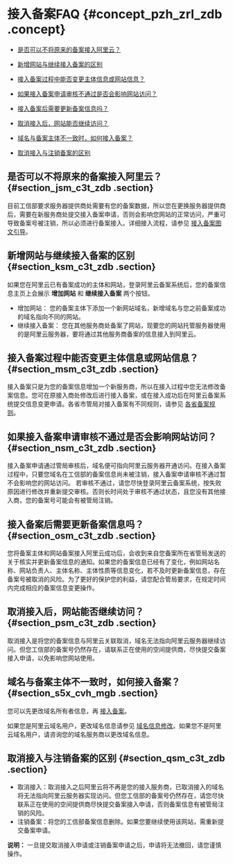 # 接入备案FAQ {#concept_pzh_zrl_zdb .concept}

-   [是否可以不将原来的备案接入阿里云？](#section_jsm_c3t_zdb)

-   [新增网站与继续接入备案的区别](#section_ksm_c3t_zdb)

-   [接入备案过程中能否变更主体信息或网站信息？](#section_msm_c3t_zdb)

-   [如果接入备案申请审核不通过是否会影响网站访问？](#section_nsm_c3t_zdb)

-   [接入备案后需要更新备案信息吗？](#section_osm_c3t_zdb)

-   [取消接入后，网站能否继续访问？](#section_psm_c3t_zdb)

-   [域名与备案主体不一致时，如何接入备案？](#section_s5x_cvh_mgb)

-   [取消接入与注销备案的区别](#section_qsm_c3t_zdb)


## 是否可以不将原来的备案接入阿里云？ {#section_jsm_c3t_zdb .section}

目前工信部要求服务器提供商处需要有您的备案数据，所以您在更换服务器提供商后，需要在新服务商处提交接入备案申请，否则会影响您网站的正常访问，严重可导致备案号被注销，所以必须进行备案接入。详细接入流程，请参见 [接入备案图文引导](../../../../../cn.zh-CN/备案流程/接入备案.md#)。

## 新增网站与继续接入备案的区别 {#section_ksm_c3t_zdb .section}

如果您在阿里云已有备案成功的主体和网站，登录阿里云备案系统后，您的备案信息主页上会展示 **增加网站** 和 **继续接入备案** 两个按钮。

-   增加网站： 您的备案主体下添加一个新网站域名，新增域名与您之前备案成功的域名指向不同的网站。
-   继续接入备案： 您在其他服务商处备案了网站，现要您的网站托管服务器使用的是阿里云服务器，要将通过其他服务商备案的信息接入到阿里云。

## 接入备案过程中能否变更主体信息或网站信息？ {#section_msm_c3t_zdb .section}

接入备案只是为您的备案信息增加一个新服务商，所以在接入过程中您无法修改备案信息。您可在原接入商处修改后进行接入备案，或在接入成功后在阿里云备案系统提交信息变更申请。各省市管局对接入备案有不同规则，请参见 [各省备案规则](../../../../../cn.zh-CN/管局规则/各地区管局备案规则.md)。

## 如果接入备案申请审核不通过是否会影响网站访问？ {#section_nsm_c3t_zdb .section}

接入备案申请通过管局审核后，域名便可指向阿里云服务器开通访问。在接入备案过程中，只要您域名在工信部的备案信息尚未被注销，接入备案申请审核不通过暂不会影响您的网站访问。 若审核不通过，请您尽快登录阿里云备案系统，按失败原因进行修改并重新提交审核。否则长时间处于审核不通过状态，且您没有其他接入商，您的备案号可能会有被管局注销。

## 接入备案后需要更新备案信息吗？ {#section_osm_c3t_zdb .section}

您将备案主体和网站备案接入阿里云成功后，会收到来自您备案所在省管局发送的关于核实并更新备案信息的通知。如果您的备案信息已经有了变化，例如网站名称、网站负责人、主体名称、主体性质等信息变化，若不及时更新备案信息，存在备案号被取消的风险。为了更好的保护您的利益，请您配合管局要求，在规定时间内完成相应的备案信息变更操作。

## 取消接入后，网站能否继续访问？ {#section_psm_c3t_zdb .section}

取消接入是将您的备案信息与阿里云关联取消，域名无法指向阿里云服务器继续访问。但您工信部的备案号仍然存在，请联系正在使用的空间提供商，尽快提交备案接入申请，以免影响您网站使用。

## 域名与备案主体不一致时，如何接入备案？ {#section_s5x_cvh_mgb .section}

您可以先更改域名所有者信息，再 [接入备案](../../../../../cn.zh-CN/备案流程/接入备案.md#)。

如果您是阿里云域名用户，更改域名信息请参见 [域名信息修改](https://help.aliyun.com/document_detail/35854.html)。如果您不是阿里云域名用户，请咨询您的域名服务商以更改域名信息。

## 取消接入与注销备案的区别 {#section_qsm_c3t_zdb .section}

-   取消接入：取消接入之后阿里云将不再是您的接入服务商，已取消接入的域名将无法指向阿里云服务器实现访问。但您工信部的备案号仍然存在，请您尽快联系正在使用的空间提供商尽快提交备案接入申请，否则备案信息有被管局注销的风险。
-   注销备案：将您的工信部备案信息删除。如果您要继续使用该网站，需重新提交备案申请。

**说明：** 一旦提交取消接入申请或注销备案申请之后，申请将无法撤回，请您谨慎操作。


